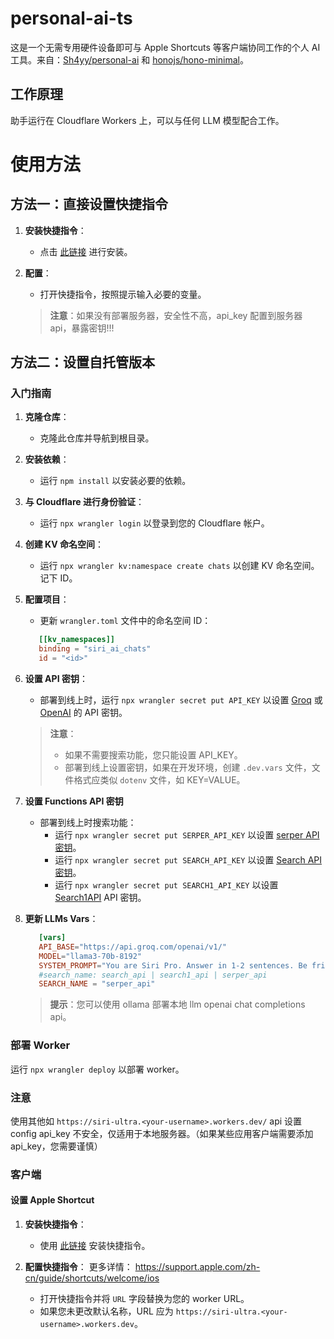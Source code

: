 # personal-ai-ts

这是一个无需专用硬件设备即可与 Apple Shortcuts 等客户端协同工作的个人 AI 工具。来自：[Sh4yy/personal-ai](https://github.com/Sh4yy/personal-ai) 和 [honojs/hono-minimal](https://github.com/honojs/hono-minimal)。

## 工作原理

助手运行在 Cloudflare Workers 上，可以与任何 LLM 模型配合工作。

# 使用方法

## 方法一：直接设置快捷指令

1. **安装快捷指令**：
   - 点击 [此链接](https://search2ai.online/siri002) 进行安装。

2. **配置**：
   - 打开快捷指令，按照提示输入必要的变量。

   > **注意**：如果没有部署服务器，安全性不高，api_key 配置到服务器 api，暴露密钥!!!

## 方法二：设置自托管版本

### 入门指南

1. **克隆仓库**：
   - 克隆此仓库并导航到根目录。

2. **安装依赖**：
   - 运行 `npm install` 以安装必要的依赖。

3. **与 Cloudflare 进行身份验证**：
   - 运行 `npx wrangler login` 以登录到您的 Cloudflare 帐户。

4. **创建 KV 命名空间**：
   - 运行 `npx wrangler kv:namespace create chats` 以创建 KV 命名空间。记下 ID。

5. **配置项目**：
   - 更新 `wrangler.toml` 文件中的命名空间 ID：

   ```toml
      [[kv_namespaces]]
      binding = "siri_ai_chats"
      id = "<id>"
    ```

6. **设置 API 密钥**：

   - 部署到线上时，运行 `npx wrangler secret put API_KEY` 以设置 [Groq](https://console.groq.com/login) 或 [OpenAI](https://openai.com/) 的 API 密钥。

   > **注意**：
   > - 如果不需要搜索功能，您只能设置 API_KEY。
   > - 部署到线上设置密钥，如果在开发环境，创建 `.dev.vars` 文件，文件格式应类似 `dotenv` 文件，如 KEY=VALUE。

7. **设置 Functions API 密钥**
   - 部署到线上时搜索功能：
     - 运行 `npx wrangler secret put SERPER_API_KEY` 以设置 [serper API 密钥](https://serper.dev/api-key)。
     - 运行 `npx wrangler secret put SEARCH_API_KEY` 以设置 [Search API 密钥](https://www.searchapi.io/api_tokens)。
     - 运行 `npx wrangler secret put SEARCH1_API_KEY` 以设置 [Search1API](https://www.search1api.com/) API 密钥。

8. **更新 LLMs Vars**：
   ```toml
      [vars]
      API_BASE="https://api.groq.com/openai/v1/"
      MODEL="llama3-70b-8192"
      SYSTEM_PROMPT="You are Siri Pro. Answer in 1-2 sentences. Be friendly, helpful and concise. Default to metric units when possible. Keep the conversation short and sweet. You only answer in text. Don't include links or any other extras. Don't respond with computer code, for example don't return user longitude."
      #search_name: search_api | search1_api | serper_api
      SEARCH_NAME = "serper_api"
    ```
   > **提示**：您可以使用 ollama 部署本地 llm openai chat completions api。

### 部署 Worker

运行 `npx wrangler deploy` 以部署 worker。

### 注意
使用其他如 `https://siri-ultra.<your-username>.workers.dev/` api 设置 config api_key 不安全，仅适用于本地服务器。（如果某些应用客户端需要添加 api_key，您需要谨慎）

### 客户端
#### 设置 Apple Shortcut

1. **安装快捷指令**：
   - 使用 [此链接](https://search2ai.online/siri002) 安装快捷指令。

2. **配置快捷指令**：
更多详情： https://support.apple.com/zh-cn/guide/shortcuts/welcome/ios
   - 打开快捷指令并将 `URL` 字段替换为您的 worker URL。
   - 如果您未更改默认名称，URL 应为 `https://siri-ultra.<your-username>.workers.dev`。